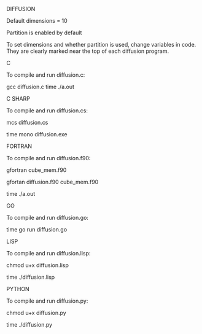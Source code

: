 DIFFUSION


Default dimensions = 10

Partition is enabled by default


To set dimensions and whether partition is used, change variables in code. They are clearly marked near the top of each diffusion program.


C

To compile and run diffusion.c:

gcc diffusion.c
time ./a.out

C SHARP

To compile and run diffusion.cs:

mcs diffusion.cs 

time mono diffusion.exe

FORTRAN

To compile and run diffusion.f90:

gfortran cube_mem.f90

gfortan diffusion.f90 cube_mem.f90

time ./a.out

GO

To compile and run diffusion.go:

time go run diffusion.go

LISP

To compile and run diffusion.lisp:

chmod u+x diffusion.lisp

time ./diffusion.lisp

PYTHON

To compile and run diffusion.py:

chmod u+x diffusion.py

time ./diffusion.py
